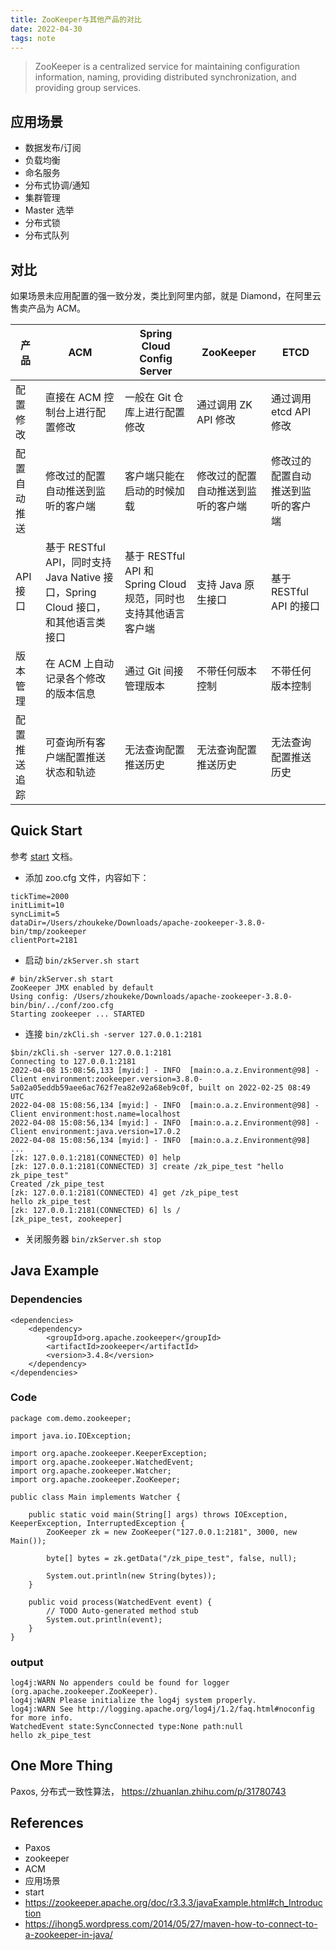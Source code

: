 ```yaml
---
title: ZooKeeper与其他产品的对比
date: 2022-04-30
tags: note
---
```


> ZooKeeper is a centralized service for maintaining configuration information, naming, providing distributed synchronization, and providing group services.

## 应用场景
- 数据发布/订阅
- 负载均衡
- 命名服务
- 分布式协调/通知
- 集群管理
- Master 选举
- 分布式锁
- 分布式队列

## 对比
如果场景未应用配置的强一致分发，类比到阿里内部，就是 Diamond，在阿里云售卖产品为 ACM。

| 产品     | ACM                                                         | Spring Cloud Config Server                    | ZooKeeper         | ETCD               |
|--------|-------------------------------------------------------------|-----------------------------------------------|-------------------|--------------------|
| 配置修改   | 直接在 ACM 控制台上进行配置修改                                          | 一般在 Git 仓库上进行配置修改                             | 通过调用 ZK API 修改    | 通过调用 etcd API 修改   |
| 配置自动推送 | 修改过的配置自动推送到监听的客户端                                           | 客户端只能在启动的时候加载                                 | 修改过的配置自动推送到监听的客户端 | 修改过的配置自动推送到监听的客户端  |
| API接口  | 基于 RESTful API，同时支持 Java Native 接口，Spring Cloud 接口，和其他语言类接口 | 基于 RESTful API 和 Spring Cloud 规范，同时也支持其他语言客户端 | 支持 Java 原生接口      | 基于 RESTful API 的接口 |
| 版本管理   | 在 ACM 上自动记录各个修改的版本信息                                        | 通过 Git 间接管理版本                                 | 不带任何版本控制          | 不带任何版本控制           |
| 配置推送追踪 | 可查询所有客户端配置推送状态和轨迹                                           | 无法查询配置推送历史                                    | 无法查询配置推送历史        | 无法查询配置推送历史         |

## Quick Start
参考 [start](https://zookeeper.apache.org/doc/r3.3.3/zookeeperStarted.html) 文档。

- 添加 zoo.cfg 文件，内容如下：
```
tickTime=2000
initLimit=10
syncLimit=5
dataDir=/Users/zhoukeke/Downloads/apache-zookeeper-3.8.0-bin/tmp/zookeeper
clientPort=2181
```

- 启动 ```bin/zkServer.sh start```
```
# bin/zkServer.sh start
ZooKeeper JMX enabled by default
Using config: /Users/zhoukeke/Downloads/apache-zookeeper-3.8.0-bin/bin/../conf/zoo.cfg
Starting zookeeper ... STARTED
```

- 连接 ```bin/zkCli.sh -server 127.0.0.1:2181```
```
$bin/zkCli.sh -server 127.0.0.1:2181
Connecting to 127.0.0.1:2181
2022-04-08 15:08:56,133 [myid:] - INFO  [main:o.a.z.Environment@98] - Client environment:zookeeper.version=3.8.0-5a02a05eddb59aee6ac762f7ea82e92a68eb9c0f, built on 2022-02-25 08:49 UTC
2022-04-08 15:08:56,134 [myid:] - INFO  [main:o.a.z.Environment@98] - Client environment:host.name=localhost
2022-04-08 15:08:56,134 [myid:] - INFO  [main:o.a.z.Environment@98] - Client environment:java.version=17.0.2
2022-04-08 15:08:56,134 [myid:] - INFO  [main:o.a.z.Environment@98]
...
[zk: 127.0.0.1:2181(CONNECTED) 0] help
[zk: 127.0.0.1:2181(CONNECTED) 3] create /zk_pipe_test "hello zk_pipe_test"
Created /zk_pipe_test
[zk: 127.0.0.1:2181(CONNECTED) 4] get /zk_pipe_test
hello zk_pipe_test
[zk: 127.0.0.1:2181(CONNECTED) 6] ls /
[zk_pipe_test, zookeeper]
```

- 关闭服务器 `bin/zkServer.sh stop`

## Java Example
### Dependencies
```
<dependencies>
    <dependency>
        <groupId>org.apache.zookeeper</groupId>
        <artifactId>zookeeper</artifactId>
        <version>3.4.8</version>
    </dependency>
</dependencies>
```

### Code
```
package com.demo.zookeeper;

import java.io.IOException;

import org.apache.zookeeper.KeeperException;
import org.apache.zookeeper.WatchedEvent;
import org.apache.zookeeper.Watcher;
import org.apache.zookeeper.ZooKeeper;

public class Main implements Watcher {

	public static void main(String[] args) throws IOException, KeeperException, InterruptedException {
		ZooKeeper zk = new ZooKeeper("127.0.0.1:2181", 3000, new Main());

		byte[] bytes = zk.getData("/zk_pipe_test", false, null);

		System.out.println(new String(bytes));
	}

	public void process(WatchedEvent event) {
		// TODO Auto-generated method stub
		System.out.println(event);
	}
}
```
### output
```
log4j:WARN No appenders could be found for logger (org.apache.zookeeper.ZooKeeper).
log4j:WARN Please initialize the log4j system properly.
log4j:WARN See http://logging.apache.org/log4j/1.2/faq.html#noconfig for more info.
WatchedEvent state:SyncConnected type:None path:null
hello zk_pipe_test
```

## One More Thing
Paxos, 分布式一致性算法， https://zhuanlan.zhihu.com/p/31780743

## References
- Paxos
- zookeeper
- ACM
- 应用场景
- start
- https://zookeeper.apache.org/doc/r3.3.3/javaExample.html#ch_Introduction
- https://ihong5.wordpress.com/2014/05/27/maven-how-to-connect-to-a-zookeeper-in-java/
